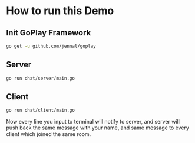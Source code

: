 # How to run this Demo

## Init GoPlay Framework

```bash
go get -u github.com/jennal/goplay
```

## Server

```bash
go run chat/server/main.go
```

## Client

```bash
go run chat/client/main.go
```

Now every line you input to terminal will notify to server, and server will push back the same message with your name, and same message to every client which joined the same room.
